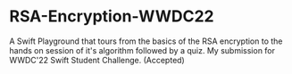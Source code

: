 # RSA-Encryption-WWDC22
A Swift Playground that tours from the basics of the RSA encryption to the hands on session of it's algorithm followed by a quiz. My submission for WWDC'22 Swift Student Challenge. (Accepted)
